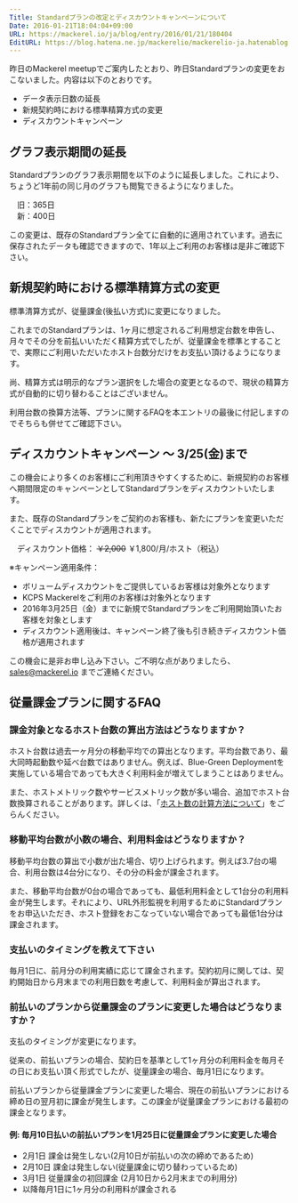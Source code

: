 ```yaml
---
Title: Standardプランの改定とディスカウントキャンペーンについて
Date: 2016-01-21T18:04:04+09:00
URL: https://mackerel.io/ja/blog/entry/2016/01/21/180404
EditURL: https://blog.hatena.ne.jp/mackerelio/mackerelio-ja.hatenablog.mackerel.io/atom/entry/6653586347153904481
---
```


昨日のMackerel meetupでご案内したとおり、昨日Standardプランの変更をおこないました。内容は以下のとおりです。

- データ表示日数の延長
- 新規契約時における標準精算方式の変更
- ディスカウントキャンペーン

## グラフ表示期間の延長

Standardプランのグラフ表示期間を以下のように延長しました。これにより、ちょうど1年前の同じ月のグラフも閲覧できるようになりました。

　旧：365日  
　新：400日

この変更は、既存のStandardプラン全てに自動的に適用されています。過去に保存されたデータも確認できますので、1年以上ご利用のお客様は是非ご確認下さい。

## 新規契約時における標準精算方式の変更

標準清算方式が、従量課金(後払い方式)に変更になりました。

これまでのStandardプランは、1ヶ月に想定されるご利用想定台数を申告し、月々でその分を前払いいただく精算方式でしたが、従量課金を標準とすることで、実際にご利用いただいたホスト台数分だけをお支払い頂けるようになります。

尚、精算方式は明示的なプラン選択をした場合の変更となるので、現状の精算方式が自動的に切り替わることはございません。

利用台数の換算方法等、プランに関するFAQを本エントリの最後に付記しますのでそちらも併せてご確認下さい。

## ディスカウントキャンペーン 〜 3/25(金)まで

この機会により多くのお客様にご利用頂きやすくするために、新規契約のお客様へ期間限定のキャンペーンとしてStandardプランをディスカウントいたします。

また、既存のStandardプランをご契約のお客様も、新たにプランを変更いただくことでディスカウントが適用されます。

　ディスカウント価格： ~~￥2,000~~ ￥1,800/月/ホスト（税込）

※キャンペーン適用条件：

- ボリュームディスカウントをご提供しているお客様は対象外となります
- KCPS Mackerelをご利用のお客様は対象外となります
- 2016年3月25日（金）までに新規でStandardプランをご利用開始頂いたお客様を対象とします
- ディスカウント適用後は、キャンペーン終了後も引き続きディスカウント価格が適用されます

この機会に是非お申し込み下さい。ご不明な点がありましたら、[sales@mackerel.io](mailto:sales@mackerel.io) までご連絡ください。

## 従量課金プランに関するFAQ

### 課金対象となるホスト台数の算出方法はどうなりますか？

ホスト台数は過去一ヶ月分の移動平均での算出となります。平均台数であり、最大同時起動数や延べ台数ではありません。例えば、Blue-Green Deploymentを実施している場合であっても大きく利用料金が増えてしまうことはありません。

また、ホストメトリック数やサービスメトリック数が多い場合、追加でホスト台数換算されることがあります。詳しくは、「[ホスト数の計算方法について](https://mackerel.io/ja/docs/entry/faq/contracts/calculate-host-number)」をごらんください。

### 移動平均台数が小数の場合、利用料金はどうなりますか？

移動平均台数の算出で小数が出た場合、切り上げられます。例えば3.7台の場合、利用台数は4台分になり、その分の料金が課金されます。

また、移動平均台数が0台の場合であっても、最低利用料金として1台分の利用料金が発生します。それにより、URL外形監視を利用するためにStandardプランをお申込いただき、ホスト登録をおこなっていない場合であっても最低1台分は課金されます。

### 支払いのタイミングを教えて下さい

毎月1日に、前月分の利用実績に応じて課金されます。契約初月に関しては、契約開始日から月末までの利用日数を考慮して、利用料金が算出されます。

### 前払いのプランから従量課金のプランに変更した場合はどうなりますか？

支払のタイミングが変更になります。

従来の、前払いプランの場合、契約日を基準として1ヶ月分の利用料金を毎月その日にお支払い頂く形式でしたが、従量課金の場合、毎月1日になります。

前払いプランから従量課金プランに変更した場合、現在の前払いプランにおける締め日の翌月初に課金が発生します。この課金が従量課金プランにおける最初の課金となります。

#### 例: 毎月10日払いの前払いプランを1月25日に従量課金プランに変更した場合

- 2月1日 課金は発生しない(2月10日が前払いの次の締めであるため)
- 2月10日 課金は発生しない(従量課金に切り替わっているため)
- 3月1日 従量課金の初回課金 (2月10日から2月末までの利用分)
- 以降毎月1日に1ヶ月分の利用料が課金される
